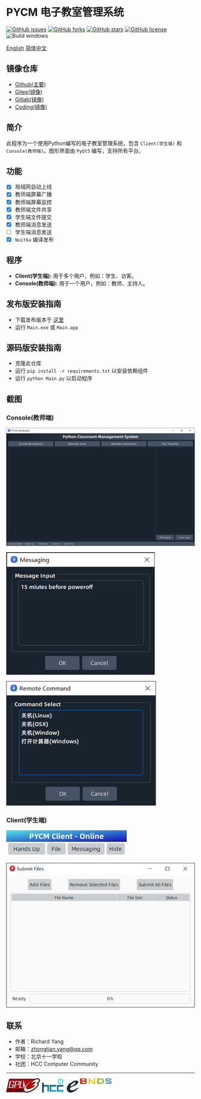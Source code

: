 # PYCM 电子教室管理系统

[![GitHub issues](https://img.shields.io/github/issues/yangzhongtian001/PYCM)](https://github.com/yangzhongtian001/PYCM/issues)
[![GitHub forks](https://img.shields.io/github/forks/yangzhongtian001/PYCM)](https://github.com/yangzhongtian001/PYCM/network)
[![GitHub stars](https://img.shields.io/github/stars/yangzhongtian001/PYCM)](https://github.com/yangzhongtian001/PYCM/stargazers)
[![GitHub license](https://img.shields.io/github/license/yangzhongtian001/PYCM)](https://github.com/yangzhongtian001/PYCM)
![Build windows](https://github.com/yangzhongtian001/PYCM/actions/workflows/build-windows.yml/badge.svg)

[English](README.md) [简体中文](README.zh-CN.md)

## 镜像仓库

* [Github(主要)](https://github.com/yangzhongtian001/PYCM)
* [Gitee(镜像)](https://gitee.com/yangzhongtian/PYCM)
* [Gitlab(镜像)](https://gitlab.com/yangzhongtian/PYCM)
* [Coding(镜像)](https://yangzhongtian.coding.net/public/PYCM/PYCM/git/files)

## 简介

此程序为一个使用Python编写的电子教室管理系统，包含 `Client(学生端)` 和 `Console(教师端)`。图形界面由 `PyQt5` 编写，支持所有平台。

## 功能

* [x] 局域网自动上线
* [x] 教师端屏幕广播
* [x] 教师端屏幕监控
* [X] 教师端文件共享
* [x] 学生端文件提交
* [x] 教师端消息发送
* [ ] 学生端消息发送
* [x] `Nuitka` 编译发布

## 程序

* **Client(学生端):** 用于多个用户，例如：学生、访客。
* **Console(教师端):** 用于一个用户，例如：教师、主持人。

## 发布版安装指南

* 下载发布版本于 [这里](https://github.com/yangzhongtian001/PYCM/releases)
* 运行 `Main.exe` 或 `Main.app`

## 源码版安装指南

* 克隆此仓库
* 运行 `pip install -r requirements.txt` 以安装依赖组件
* 运行 `python Main.py` 以启动程序

## 截图

### Console(教师端)

![控制台](Images/Console/Dashboard.png)

![发送消息](Images/Console/MessageSend.png)

![远程命令](Images/Console/RemoteCommand.png)

### Client(学生端)

![主程序](Images/Client/Main.png)

![文件发送](Images/Client/FileTransfer.png)

## 联系

* 作者：Richard Yang
* 邮箱：zhongtian.yang@qq.com
* 学校：北京十一学校
* 社团：HCC Computer Community

---

![GPLv3 or later](Images/Logo/GPLv3OrLater.png)
![HCC Computer Community](Images/Logo/HCC.png)
![BNDSE](Images/Logo/BNDSE.png)
